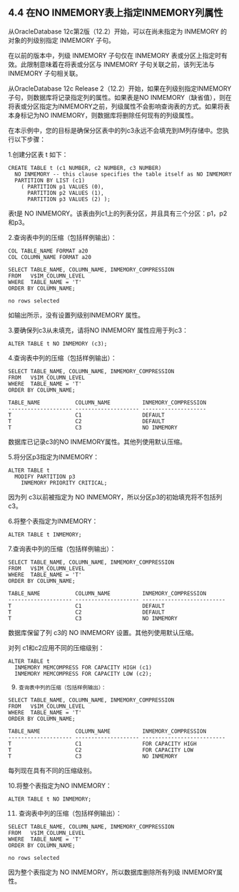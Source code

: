 ## 4.4 在NO INMEMORY表上指定INMEMORY列属性

从OracleDatabase 12c第2版（12.2）开始，可以在尚未指定为 INMEMORY 的对象的列级别指定 INMEMORY 子句。

在以前的版本中，列级 INMEMORY 子句仅在 INMEMORY 表或分区上指定时有效。此限制意味着在将表或分区与 INMEMORY 子句关联之前，该列无法与 INMEMORY 子句相关联。

从OracleDatabase 12c Release 2（12.2）开始，如果在列级别指定INMEMORY 子句，则数据库将记录指定列的属性。如果表是NO INMEMORY（缺省值），则在将表或分区指定为INMEMORY之前，列级属性不会影响查询表的方式。如果将表本身标记为NO INMEMORY，则数据库将删除任何现有的列级属性。

在本示例中，您的目标是确保分区表中的列c3永远不会填充到IM列存储中。您执行以下步骤：

1.创建分区表 t 如下：

```
CREATE TABLE t (c1 NUMBER, c2 NUMBER, c3 NUMBER) 
  NO INMEMORY -- this clause specifies the table itself as NO INMEMORY
  PARTITION BY LIST (c1) 
    ( PARTITION p1 VALUES (0), 
      PARTITION p2 VALUES (1), 
      PARTITION p3 VALUES (2) );
```

表t是 NO INMEMORY。该表由列c1上的列表分区，并且具有三个分区：p1，p2和p3。

2.查询表中列的压缩（包括样例输出）：

```
COL TABLE_NAME FORMAT a20
COL COLUMN_NAME FORMAT a20
 
SELECT TABLE_NAME, COLUMN_NAME, INMEMORY_COMPRESSION
FROM   V$IM_COLUMN_LEVEL
WHERE  TABLE_NAME = 'T'
ORDER BY COLUMN_NAME;
 
no rows selected
```

如输出所示，没有设置列级别INMEMORY 属性。

3.要确保列c3从未填充，请将NO INMEMORY 属性应用于列c3：

```
ALTER TABLE t NO INMEMORY (c3);
```

4.查询表中列的压缩（包括样例输出）：

```
SELECT TABLE_NAME, COLUMN_NAME, INMEMORY_COMPRESSION
FROM   V$IM_COLUMN_LEVEL
WHERE  TABLE_NAME = 'T'
ORDER BY COLUMN_NAME;
 
TABLE_NAME           COLUMN_NAME          INMEMORY_COMPRESSION
-------------------- -------------------- --------------------
T                    C1                   DEFAULT
T                    C2                   DEFAULT
T                    C3                   NO INMEMORY
```

数据库已记录c3的NO INMEMORY属性。其他列使用默认压缩。

5.将分区p3指定为INMEMORY：

```
ALTER TABLE t 
  MODIFY PARTITION p3 
    INMEMORY PRIORITY CRITICAL;
```

因为列 c3以前被指定为 NO INMEMORY，所以分区p3的初始填充将不包括列c3。

6.将整个表指定为INMEMORY：

```
ALTER TABLE t INMEMORY;
```

7.查询表中列的压缩（包括样例输出）：

```
SELECT TABLE_NAME, COLUMN_NAME, INMEMORY_COMPRESSION
FROM   V$IM_COLUMN_LEVEL
WHERE  TABLE_NAME = 'T'
ORDER BY COLUMN_NAME;
 
TABLE_NAME           COLUMN_NAME          INMEMORY_COMPRESSION
-------------------- -------------------- --------------------------
T                    C1                   DEFAULT
T                    C2                   DEFAULT
T                    C3                   NO INMEMORY
```

数据库保留了列 c3的 NO INMEMORY 设置。其他列使用默认压缩。

对列 c1和c2应用不同的压缩级别：

```
ALTER TABLE t 
  INMEMORY MEMCOMPRESS FOR CAPACITY HIGH (c1) 
  INMEMORY MEMCOMPRESS FOR CAPACITY LOW (c2);
```

9.     查询表中列的压缩（包括样例输出）：

```
SELECT TABLE_NAME, COLUMN_NAME, INMEMORY_COMPRESSION
FROM   V$IM_COLUMN_LEVEL
WHERE  TABLE_NAME = 'T'
ORDER BY COLUMN_NAME;
 
TABLE_NAME           COLUMN_NAME          INMEMORY_COMPRESSION
-------------------- -------------------- --------------------------
T                    C1                   FOR CAPACITY HIGH
T                    C2                   FOR CAPACITY LOW
T                    C3                   NO INMEMORY
```

每列现在具有不同的压缩级别。

10.将整个表指定为NO INMEMORY：

```
ALTER TABLE t NO INMEMORY;
```

11.  查询表中列的压缩（包括样例输出）：

```
SELECT TABLE_NAME, COLUMN_NAME, INMEMORY_COMPRESSION
FROM   V$IM_COLUMN_LEVEL
WHERE  TABLE_NAME = 'T'
ORDER BY COLUMN_NAME;
 
no rows selected
```

因为整个表指定为 NO INMEMORY，所以数据库删除所有列级 INMEMORY属性。
